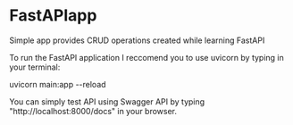 # FastAPIapp
Simple app provides CRUD operations created while learning FastAPI

To run the FastAPI application I reccomend you to use uvicorn by typing in your terminal:

uvicorn main:app --reload   

You can simply test API using Swagger API by typing "http://localhost:8000/docs" in your browser.